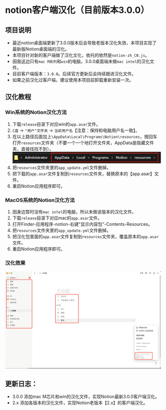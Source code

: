 # notion客户端汉化（目前版本3.0.0）
## 项目说明
- 最近notion桌面端更新了3.0.0版本后会导致老版本汉化失效，本项目实现了最新版Notion桌面端的汉化。
- 本项目针对新的客户端做了汉化文化，依托的依然是`notion-zh_CN.js`。
- 因我这边只有`mac M系列`和`win`的电脑，3.0.0桌面端未做`mac intel`的汉化文件。
- 目前客户端版本：`3.0.0`。后续官方更新后会持续跟进汉化文件。
- 如果之前汉化过客户端，建议使用本项目前卸载重新安装一次。

## 汉化教程
### Win系统的Notion汉化方法
1. 下载`release`目录下对应win的`app.asar`文件。
2. `C盘` -> `"用户"文件夹` -> `当前用户名`【注意：保持和电脑用户名一致】。
3. 在以上路径后面加上`\AppData\Local\Programs\Notion\resources`，按回车打开`resources`文件夹（不要一个一个地打开文件夹，AppData是隐藏文件夹，直接找找不到）。
![img.png](img/img.png)
4. 把`resources`文件夹里的`app_update.yml`文件删掉。
5. 把下载的`app.asar`文件复制到`resources`文件夹，替换原本的【app.asar】文件。
6. 重启Notion应用程序即可。

### MacOS系统的Notion汉化方法
1. 因身边暂时没有`mac intel`的电脑，所以未做该版本的汉化文件。
2. 下载`release`目录下对应mac的`app.asar`文件。
3. 打开Finder-应用程序-notion-右键"显示内容包"-Contents-Resources。
4. 把`resources`文件夹里的`app_update.yml`文件删掉。
5. 把汉化包里面的`app.asar`文件复制到`resources`文件夹，覆盖原本的`app.asar`文件。
6. 重启Notion应用程序即可。

### 汉化效果
![img.png](img/img1.png)

## 更新日志：
- 3.0.0 添加mac M芯片和win的汉化文件，实现Notion最新3.0.0客户端汉化。
- 2.x 添加各版本的汉化文件，实现Notion老版本【2.x】的客户端汉化。